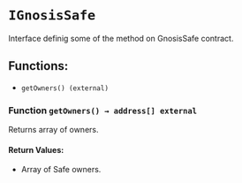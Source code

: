# `IGnosisSafe`

Interface definig some of the method on GnosisSafe contract.

## Functions:

- `getOwners() (external)`

### Function `getOwners() → address[] external`

Returns array of owners.

#### Return Values:

- Array of Safe owners.
